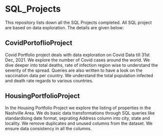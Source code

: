 # SQL_Projects
This repository lists down all the SQL Projects completed. All SQL project are based on data exploration. The details are given below:

## CovidPortoflioProject
Covid Portfolio project deals with data exploration on Covid Data till 31st Dec, 2021. We explore the number of Covid cases around the world. We dive deeper into total deaths, rate of infection region wise to understand the severity of the spread. Queries are also written to have a look on the vaccination data per country. We understand the total population infected and death rate regards to various countries.

## HousingPortfolioProject
In the Housing Portfolio Project we explore the listing of properties in the Nashville Area. We do basic data transformations through SQL queries like standardising date format, seprating Address column into city, state and locality. We remove duplicates and unused columns from the dataset. We ensure data consistency in all the columns.
